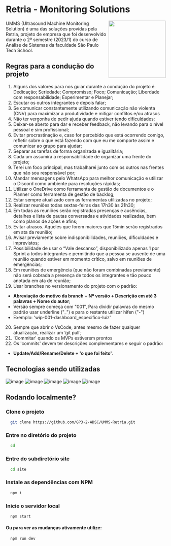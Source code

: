# Retria - Monitoring Solutions

<img align='right' src="https://gp3-2-adsc.github.io/UMMS-Retria/site/public/assets/testelogoSprint copiar.png" width="180px">

UMMS (Ultrasound Machine Monitoring Solution) é uma das soluções providas pela Retria, projeto de empresa que foi desenvolvido durante o 2º semestre (2023/1) do curso de Análise de Sistemas da faculdade São Paulo Tech School.


## Regras para a condução do projeto
1. Alguns dos valores para nos guiar durante a condução do projeto é: Dedicação; Seriedade; Compromisso; Foco; Comunicação; Liberdade com responsabilidade; Experimentar e Planejar; 
2. Escutar os outros integrantes e depois falar;  
3. Se comunicar constantemente utilizando comunicação não violenta (CNV) para maximizar a produtividade e mitigar conflitos e/ou atrasos 
4. Não ter vergonha de pedir ajuda quando estiver tendo dificuldades; 
5. Deixar-se aberto para dar e receber feedback, não levando para o nível pessoal e sim profissional; 
6. Evitar procrastinação e, caso for percebido que está ocorrendo comigo, refletir sobre o que está fazendo com que eu me comporte assim e comunicar ao grupo para ajudar; 
7. Separar as tarefas de forma organizada e igualitária; 
8. Cada um assumirá a responsabilidade de organizar uma frente do projeto; 
9. Terei um foco principal, mas trabalharei junto com os outros nas frentes que não sou responsável por; 
10. Mandar mensagens pelo WhatsApp para melhor comunicação e utilizar o Discord como ambiente para resoluções rápidas; 
11. Utilizar o OneDrive como ferramenta de gestão de documentos e o Planner como ferramenta de gestão de backlog; 
12. Estar sempre atualizado com as ferramentas utilizadas no projeto; 
13. Realizar reuniões todas sextas-feiras das 17h30 às 21h30;  
14. Em todas as reuniões serão registradas presenças e ausências, detalhes e lista de pautas conversadas e atividades realizadas, bem como planos de ações e afins; 
15. Evitar atrasos. Aqueles que forem maiores que 15min serão registrados em ata da reunião;  
16. Avisar previamente sobre indisponibilidades, reuniões, dificuldades e imprevistos;  
17. Possibilidade de usar o “Vale descanso”, disponibilizado apenas 1 por Sprint a todos integrantes e permitindo que a pessoa se ausente de uma reunião quando estiver em momento crítico, salvo em reuniões de emergências; 
18. Em reuniões de emergência (que não foram combinadas previamente) não será cobrada a presença de todos os integrantes e tão pouco anotada em ata de reunião; 
19. Usar branches no versionamento do projeto com o padrão:
  - **Abreviação do motivo da branch + Nº versão + Descrição em até 3 palavras + Nome do autor**;
  - Versão sempre começa com "001", Para dividir palavras do mesmo padrão usar underline ("_") e para o restante utilizar hífen ("-") 
  - Exemplo: 'wip-001-dashboard_especifico-luiz'

20. Sempre que abrir o VsCode, antes mesmo de fazer qualquer atualização, realizar um ‘git pull’;  
21. 'Commitar' quando os MVPs estiverem prontos  
22. Os 'commits' devem ter descrições complementares e seguir o padrão:
- **Update/Add/Rename/Delete + 'o que foi feito'**. 

## Tecnologias sendo utilizadas
![image](https://img.shields.io/badge/HTML5-E34F26?style=for-the-badge&logo=html5&logoColor=white)
![image](https://img.shields.io/badge/CSS3-1572B6?style=for-the-badge&logo=css3&logoColor=white)
![image](https://img.shields.io/badge/JavaScript-F7DF1E?style=for-the-badge&logo=javascript&logoColor=black)
![image](https://img.shields.io/badge/Node.js-43853D?style=for-the-badge&logo=node.js&logoColor=white)
![image](https://img.shields.io/badge/MySQL-005C84?style=for-the-badge&logo=mysql&logoColor=white)

## Rodando localmente?
### Clone o projeto

```bash
  git clone https://github.com/GP3-2-ADSC/UMMS-Retria.git
```

### Entre no diretório do projeto

```bash
  cd 
```

### Entre do subdiretório site

```bash
  cd site
```

### Instale as dependências com NPM

```bash
  npm i
```

### Inicie o servidor local

```bash
  npm start
```
#### Ou para ver as mudanças ativamente utilize:

```bash
  npm run dev
```
